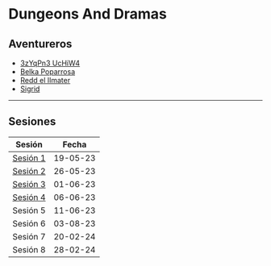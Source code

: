 # Dungeons And Dramas


## Aventureros
- [3zYqPn3 UcHiW4](Personajes/Grupo/3zYqPn3%20UcHiW4.md)
- [Belka Poparrosa](Personajes/Grupo/Belka%20Poparrosa.md)
- [Redd el Ilmater](Personajes/Grupo/Redd%20el%20Ilmater.md)
- [Sigrid](Personajes/Grupo/Sigrid.md)
---
## Sesiones
| Sesión                             | Fecha    |
| ---------------------------------- | -------- |
| [Sesión 1](Sesiones/Sesión%201.md) | 19-05-23 |
| [Sesión 2](Sesiones/Sesión%202.md) | 26-05-23 |
| [Sesión 3](Sesiones/Sesión%203.md) | 01-06-23 |
| [Sesión 4](Sesiones/Sesión%204.md) | 06-06-23 |
| Sesión 5                           | 11-06-23 |
| Sesión 6                           | 03-08-23 |
| Sesión 7                           | 20-02-24 |
| Sesión 8                           | 28-02-24 |
